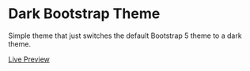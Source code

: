 ﻿# Dark Bootstrap Theme

Simple theme that just switches the default Bootstrap 5 theme to a dark theme.

[Live Preview](https://struttower.github.io/dark-bootstrap-theme/demo/index.html)

